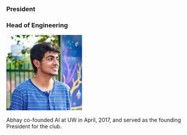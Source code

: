 ### President
### Head of Engineering
<img src="./assets/abhay.jpg" alt="drawing" width="200"/>

Abhay co-founded AI at UW in April, 2017, and served as the founding President for the club.

